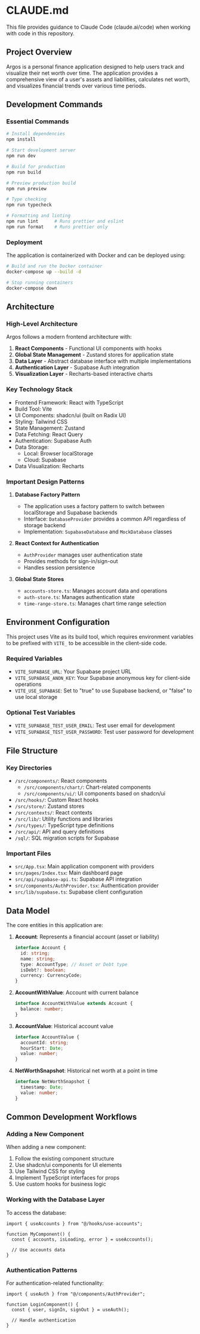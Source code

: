 # CLAUDE.md

This file provides guidance to Claude Code (claude.ai/code) when working with code in this repository.

## Project Overview

Argos is a personal finance application designed to help users track and visualize their net worth over time. The application provides a comprehensive view of a user's assets and liabilities, calculates net worth, and visualizes financial trends over various time periods.

## Development Commands

### Essential Commands

```bash
# Install dependencies
npm install

# Start development server
npm run dev

# Build for production
npm run build

# Preview production build
npm run preview

# Type checking
npm run typecheck

# Formatting and linting
npm run lint      # Runs prettier and eslint
npm run format    # Runs prettier only
```

### Deployment

The application is containerized with Docker and can be deployed using:

```bash
# Build and run the Docker container
docker-compose up --build -d

# Stop running containers
docker-compose down
```

## Architecture

### High-Level Architecture

Argos follows a modern frontend architecture with:

1. **React Components** - Functional UI components with hooks
2. **Global State Management** - Zustand stores for application state
3. **Data Layer** - Abstract database interface with multiple implementations
4. **Authentication Layer** - Supabase Auth integration
5. **Visualization Layer** - Recharts-based interactive charts

### Key Technology Stack

- Frontend Framework: React with TypeScript
- Build Tool: Vite
- UI Components: shadcn/ui (built on Radix UI)
- Styling: Tailwind CSS
- State Management: Zustand
- Data Fetching: React Query
- Authentication: Supabase Auth
- Data Storage:
  - Local: Browser localStorage
  - Cloud: Supabase
- Data Visualization: Recharts

### Important Design Patterns

1. **Database Factory Pattern**

   - The application uses a factory pattern to switch between localStorage and Supabase backends
   - Interface: `DatabaseProvider` provides a common API regardless of storage backend
   - Implementation: `SupabaseDatabase` and `MockDatabase` classes

2. **React Context for Authentication**

   - `AuthProvider` manages user authentication state
   - Provides methods for sign-in/sign-out
   - Handles session persistence

3. **Global State Stores**
   - `accounts-store.ts`: Manages account data and operations
   - `auth-store.ts`: Manages authentication state
   - `time-range-store.ts`: Manages chart time range selection

## Environment Configuration

This project uses Vite as its build tool, which requires environment variables to be prefixed with `VITE_` to be accessible in the client-side code.

### Required Variables

- `VITE_SUPABASE_URL`: Your Supabase project URL
- `VITE_SUPABASE_ANON_KEY`: Your Supabase anonymous key for client-side operations
- `VITE_USE_SUPABASE`: Set to "true" to use Supabase backend, or "false" to use local storage

### Optional Test Variables

- `VITE_SUPABASE_TEST_USER_EMAIL`: Test user email for development
- `VITE_SUPABASE_TEST_USER_PASSWORD`: Test user password for development

## File Structure

### Key Directories

- `/src/components/`: React components
  - `/src/components/chart/`: Chart-related components
  - `/src/components/ui/`: UI components based on shadcn/ui
- `/src/hooks/`: Custom React hooks
- `/src/store/`: Zustand stores
- `/src/contexts/`: React contexts
- `/src/lib/`: Utility functions and libraries
- `/src/types/`: TypeScript type definitions
- `/src/api/`: API and query definitions
- `/sql/`: SQL migration scripts for Supabase

### Important Files

- `src/App.tsx`: Main application component with providers
- `src/pages/Index.tsx`: Main dashboard page
- `src/api/supabase-api.ts`: Supabase API integration
- `src/components/AuthProvider.tsx`: Authentication provider
- `src/lib/supabase.ts`: Supabase client configuration

## Data Model

The core entities in this application are:

1. **Account**: Represents a financial account (asset or liability)

   ```typescript
   interface Account {
     id: string;
     name: string;
     type: AccountType; // Asset or Debt type
     isDebt?: boolean;
     currency: CurrencyCode;
   }
   ```

2. **AccountWithValue**: Account with current balance

   ```typescript
   interface AccountWithValue extends Account {
     balance: number;
   }
   ```

3. **AccountValue**: Historical account value

   ```typescript
   interface AccountValue {
     accountId: string;
     hourStart: Date;
     value: number;
   }
   ```

4. **NetWorthSnapshot**: Historical net worth at a point in time
   ```typescript
   interface NetWorthSnapshot {
     timestamp: Date;
     value: number;
   }
   ```

## Common Development Workflows

### Adding a New Component

When adding a new component:

1. Follow the existing component structure
2. Use shadcn/ui components for UI elements
3. Use Tailwind CSS for styling
4. Implement TypeScript interfaces for props
5. Use custom hooks for business logic

### Working with the Database Layer

To access the database:

```tsx
import { useAccounts } from "@/hooks/use-accounts";

function MyComponent() {
  const { accounts, isLoading, error } = useAccounts();

  // Use accounts data
}
```

### Authentication Patterns

For authentication-related functionality:

```tsx
import { useAuth } from "@/components/AuthProvider";

function LoginComponent() {
  const { user, signIn, signOut } = useAuth();

  // Handle authentication
}
```
